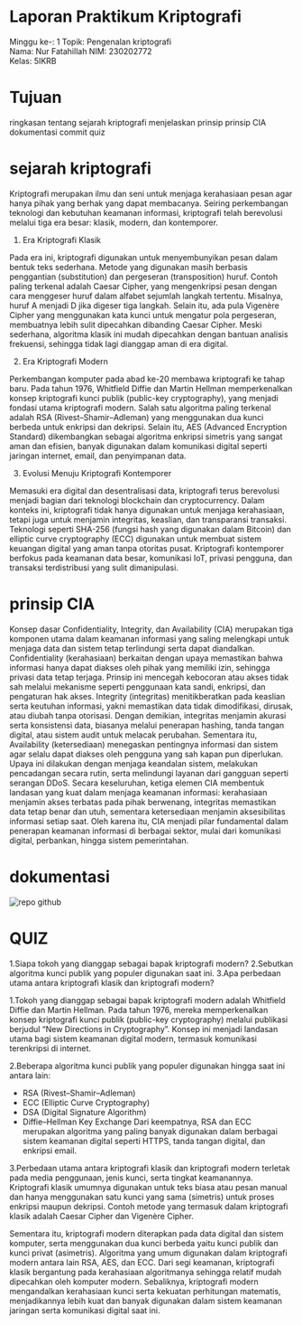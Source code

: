 # Laporan Praktikum Kriptografi
Minggu ke-: 1
Topik: Pengenalan kriptografi  
Nama: Nur Fatahillah
NIM: 230202772  
Kelas: 5IKRB

# Tujuan
ringkasan tentang sejarah kriptografi
menjelaskan prinsip prinsip CIA
dokumentasi commit
quiz

# sejarah kriptografi
Kriptografi merupakan ilmu dan seni untuk menjaga kerahasiaan pesan agar hanya pihak yang berhak yang dapat membacanya. Seiring perkembangan teknologi dan kebutuhan keamanan informasi, kriptografi telah berevolusi melalui tiga era besar: klasik, modern, dan kontemporer.

1. Era Kriptografi Klasik

Pada era ini, kriptografi digunakan untuk menyembunyikan pesan dalam bentuk teks sederhana. Metode yang digunakan masih berbasis penggantian (substitution) dan pergeseran (transposition) huruf. Contoh paling terkenal adalah Caesar Cipher, yang mengenkripsi pesan dengan cara menggeser huruf dalam alfabet sejumlah langkah tertentu. Misalnya, huruf A menjadi D jika digeser tiga langkah. Selain itu, ada pula Vigenère Cipher yang menggunakan kata kunci untuk mengatur pola pergeseran, membuatnya lebih sulit dipecahkan dibanding Caesar Cipher. Meski sederhana, algoritma klasik ini mudah dipecahkan dengan bantuan analisis frekuensi, sehingga tidak lagi dianggap aman di era digital.

2. Era Kriptografi Modern

Perkembangan komputer pada abad ke-20 membawa kriptografi ke tahap baru. Pada tahun 1976, Whitfield Diffie dan Martin Hellman memperkenalkan konsep kriptografi kunci publik (public-key cryptography), yang menjadi fondasi utama kriptografi modern. Salah satu algoritma paling terkenal adalah RSA (Rivest–Shamir–Adleman) yang menggunakan dua kunci berbeda untuk enkripsi dan dekripsi. Selain itu, AES (Advanced Encryption Standard) dikembangkan sebagai algoritma enkripsi simetris yang sangat aman dan efisien, banyak digunakan dalam komunikasi digital seperti jaringan internet, email, dan penyimpanan data.

3. Evolusi Menuju Kriptografi Kontemporer

Memasuki era digital dan desentralisasi data, kriptografi terus berevolusi menjadi bagian dari teknologi blockchain dan cryptocurrency. Dalam konteks ini, kriptografi tidak hanya digunakan untuk menjaga kerahasiaan, tetapi juga untuk menjamin integritas, keaslian, dan transparansi transaksi. Teknologi seperti SHA-256 (fungsi hash yang digunakan dalam Bitcoin) dan elliptic curve cryptography (ECC) digunakan untuk membuat sistem keuangan digital yang aman tanpa otoritas pusat. Kriptografi kontemporer berfokus pada keamanan data besar, komunikasi IoT, privasi pengguna, dan transaksi terdistribusi yang sulit dimanipulasi.

# prinsip CIA
Konsep dasar Confidentiality, Integrity, dan Availability (CIA) merupakan tiga komponen utama dalam keamanan informasi yang saling melengkapi untuk menjaga data dan sistem tetap terlindungi serta dapat diandalkan. Confidentiality (kerahasiaan) berkaitan dengan upaya memastikan bahwa informasi hanya dapat diakses oleh pihak yang memiliki izin, sehingga privasi data tetap terjaga. Prinsip ini mencegah kebocoran atau akses tidak sah melalui mekanisme seperti penggunaan kata sandi, enkripsi, dan pengaturan hak akses. Integrity (integritas) menitikberatkan pada keaslian serta keutuhan informasi, yakni memastikan data tidak dimodifikasi, dirusak, atau diubah tanpa otorisasi. Dengan demikian, integritas menjamin akurasi serta konsistensi data, biasanya melalui penerapan hashing, tanda tangan digital, atau sistem audit untuk melacak perubahan. Sementara itu, Availability (ketersediaan) menegaskan pentingnya informasi dan sistem agar selalu dapat diakses oleh pengguna yang sah kapan pun diperlukan. Upaya ini dilakukan dengan menjaga keandalan sistem, melakukan pencadangan secara rutin, serta melindungi layanan dari gangguan seperti serangan DDoS. Secara keseluruhan, ketiga elemen CIA membentuk landasan yang kuat dalam menjaga keamanan informasi: kerahasiaan menjamin akses terbatas pada pihak berwenang, integritas memastikan data tetap benar dan utuh, sementara ketersediaan menjamin aksesibilitas informasi setiap saat. Oleh karena itu, CIA menjadi pilar fundamental dalam penerapan keamanan informasi di berbagai sektor, mulai dari komunikasi digital, perbankan, hingga sistem pemerintahan.

# dokumentasi
![repo github](screenshots/repo_setup.png)

# QUIZ
1.Siapa tokoh yang dianggap sebagai bapak kriptografi modern?
2.Sebutkan algoritma kunci publik yang populer digunakan saat ini.
3.Apa perbedaan utama antara kriptografi klasik dan kriptografi modern?

1.Tokoh yang dianggap sebagai bapak kriptografi modern adalah Whitfield Diffie dan Martin Hellman.
Pada tahun 1976, mereka memperkenalkan konsep kriptografi kunci publik (public-key cryptography) melalui publikasi berjudul “New Directions in Cryptography”.
Konsep ini menjadi landasan utama bagi sistem keamanan digital modern, termasuk komunikasi terenkripsi di internet.

2.Beberapa algoritma kunci publik yang populer digunakan hingga saat ini antara lain:
- RSA (Rivest–Shamir–Adleman)
- ECC (Elliptic Curve Cryptography)
- DSA (Digital Signature Algorithm)
- Diffie–Hellman Key Exchange
Dari keempatnya, RSA dan ECC merupakan algoritma yang paling banyak digunakan dalam berbagai sistem keamanan digital seperti HTTPS, tanda tangan digital, dan enkripsi email.

3.Perbedaan utama antara kriptografi klasik dan kriptografi modern terletak pada media penggunaan, jenis kunci, serta tingkat keamanannya. Kriptografi klasik umumnya digunakan untuk teks biasa atau pesan manual dan hanya menggunakan satu kunci yang sama (simetris) untuk proses enkripsi maupun dekripsi. Contoh metode yang termasuk dalam kriptografi klasik adalah Caesar Cipher dan Vigenère Cipher.

Sementara itu, kriptografi modern diterapkan pada data digital dan sistem komputer, serta menggunakan dua kunci berbeda yaitu kunci publik dan kunci privat (asimetris). Algoritma yang umum digunakan dalam kriptografi modern antara lain RSA, AES, dan ECC. Dari segi keamanan, kriptografi klasik bergantung pada kerahasiaan algoritmanya sehingga relatif mudah dipecahkan oleh komputer modern. Sebaliknya, kriptografi modern mengandalkan kerahasiaan kunci serta kekuatan perhitungan matematis, menjadikannya lebih kuat dan banyak digunakan dalam sistem keamanan jaringan serta komunikasi digital saat ini.
